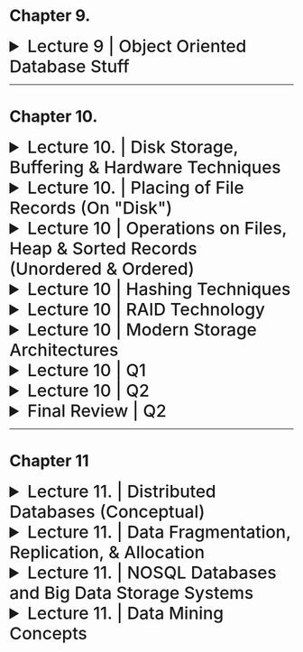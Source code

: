 
# Chapter 9.

<details>
  <summary style="font-size: 30px; font-weight: 500; cursor: pointer;"> Lecture 9 | Object Oriented Database Stuff
  </summary>

</details>

  ---

  # Chapter 10.

  <details>
  <summary style="font-size: 30px; font-weight: 500; cursor: pointer;"> Lecture 10. | Disk Storage, Buffering & Hardware Techniques
  </summary>

*Types of Storage, with Memory, Access Time and Pricing*

![dbl10](../static/DB_L10.png)

Table 16.1 summarizes the current state of these devices and systems and shows the range of capacities, average access times, bandwidths *(transfer speeds)*, and costs on the open commodity market.

### **There are several primary file organizations:**
- Determine how the file records are physically placed on the disk,
- Determine how the records can be accessed.

* **A heap file** *(or unordered file)* places the records on disk in no particular order by appending new records at the end of the file.
* **A sorted file** *(or sequential file)* keeps the records ordered by the value of a particular field (called the sort key).
* **A hashed file** uses a hash function applied to a particular field (called the hash key) to determine a record’s placement on disk.
* **B-trees**, use tree structures.

---

## Secondary Storage Devices

---
### Disk Storage:

Whole blocks are transferred between disk and main memory for processing.

1. **Logical Block Addressing (LBA)**: In disk drives, each block of data is identified by a unique number called the Logical Block Address (LBA). For example, if a disk has 1,000 blocks, they are numbered from 0 to 999. This system allows the disk drive controller to locate any block efficiently.

2. **Disk Storage Device Mechanics**:
   - **Read-Write Head Movement**: To access data, a read-write head moves to the track containing the desired block. For instance, if data is stored in block 500, the read-write head shifts to the track holding this block.
   - **Disk Rotation and Data Access**: Once the head is positioned, the disk rotates, aligning the block under the read-write head for reading or writing. Imagine a vinyl record player where the needle *(read-write head)* must align with a specific track (block) on the record (disk).

3. **Disk Controller**: This component controls the disk drive and interfaces it with the computer. The disk controller acts as a mediator between the computer and the disk drive, managing data transfers. 
<br></br> Common interfaces include: 
- SCSI (Small Computer System Interface),
- SATA (Serial ATA) 
- SAS (Serial Attached SCSI) 

4. **Performance Factors**:
   - **Seek Time**: This is the time taken to position the read/write head over the correct track. It usually ranges from 5 to 10 milliseconds. For instance, moving the head to access data at the start of the disk versus the end can take this amount of time.
   - **Rotational Delay**: This delay occurs while waiting for the disk to rotate the desired block under the read/write head. In a 15,000 RPM (rotations per minute) hard drive, this delay is about 4 milliseconds.

5. **Data Organization and Access Optimization**:
   - **Placing Related Information on Contiguous Blocks**: To speed up access, related data is stored in adjacent blocks. For example, a document might be stored in blocks 100, 101, and 102, so reading it requires minimal movement of the read-write head.
   - **Minimizing Block Transfers**: The goal is to reduce the number of transfers needed to move data between the disk and main memory. This is achieved through efficient data placement and retrieval strategies.
   - **Double Buffering**: This technique can speed up the transfer of contiguous blocks. It involves pre-loading the next expected block into a buffer while the current block is being processed, thus reducing wait time for subsequent data.
  - **Use of Flash & SSD Memory**: Write the blocks first to the SSD then to the HDD during the idle time. Or In applications where updates occur with high frequency, updates can be lost from main memory if the system crashes. A preventive measure would be to increase the speed of updates/writes to disk.
  - **Use of log disks to temporarily hold writes**: A single disk is assigned to log the write commands. Then all blocks to be written can go to that disk sequentially, thus eliminating any seek time.  This works much faster than doing the writes to a file at random locations, which requires a seek for each write. The log disk can order these writes in *(cylinder, track)* ordering to minimize arm movement when writing.

![dbl10](../static/DB_L10_1.png)

Each circle on DISC is called a **Track** is divided into blocks *(sectors)*
- The block size B is fixed for each system.
- Typical block sizes range from B=512 bytes to B=8192 bytes.
- **Block**s reside within Tracks *(Blocks are unique identified by Block Number also)*
- The *(Actuator & Needle)* **Read/write head** shifts arround to different *Tracks* containing different *Blocks* for Read/Write
- Disk units with an *actuator* are called **movable-head disks** 

![dbl10](../static/DB_L10_2.png)

The number of **tracks on a disk ranges** from a few thousand to 152,000 on the disk drives shown above, and the capacity of each track typically ranges from tens of kilobytes to 150 Kbytes. 
* Often measured as *Bytes per Surface* for 1 Surface of the Disk! (usually about 152k BYTE) Whereas Bytes per track is closer to *1,000 BYTE*
* Because a track usually contains a large amount of information, it is divided into smaller blocks or sectors.

---

#### TL:DR Disc Elaborations:

1. **Platters**: A hard disk contains one or more flat, circular disks called platters, which are coated with a magnetic material. These platters spin around a central axis.

2. **Tracks**: Each platter's surface is divided into concentric circles called tracks. These tracks are the paths along which data is magnetically recorded and read.

3. **Sectors**: Each track is further divided into segments known as sectors. A sector is the smallest unit of storage on a disk and typically holds a fixed amount of data (for example, 512 bytes).

4. **Read/Write Heads**: These are positioned above and below each platter and move in and out to access data on different tracks.

Now, onto the concept of a cylinder:

- **Cylinder Definition**: A cylinder in disk storage is a set of tracks that are in the same position on different platters. Imagine the disk's read/write heads aligned at a specific track number across all platters. The collection of these aligned tracks forms a cylinder.

- **Example**: 
- Imagine a stack of vinyl records on a spindle, where each record represents a platter in the hard disk.
- Each record (platter) has its own set of concentric circles (tracks) where data is stored.
- Now, if you were to select one circle (track) from a record and then choose the same circle from all the other records in the stack, you'd have a set of circles all aligned on top of each other. This stack of aligned circles, spanning across all the platters, is what we call a "cylinder" in hard disk terminology.
---
### Solid State Device (SSD) Storage:
- Known as Enterprise Flash Device *(EFD)* as it's basically a bunch of inter-connected FLASH memory cards. *(Known as Flash Memory)*
- Data is less likely to be fragmented because it is addressed as RAM.
- Flash-based SSD's aren't Volatile Storage!

- DRAM-Based SSD's are faster, but are volatile storage

---
## Buffering of Blocks

![](../static/DB_L10_3.png)

Your understanding is correct. The concepts of interleaved and parallel buffering are methods used to optimize the process of transferring data between a disk and main memory, particularly when handling multiple processes or tasks. Let's elaborate on these concepts:

### Interleaved Fashion of Buffering

In interleaved buffering, multiple processes (like A and B in your example) are handled in an alternating, sequential manner. This is especially relevant when you have a single CPU managing multiple tasks. Here's how it works:

- **Sequential Execution**: The CPU switches back and forth between tasks, executing a bit of one before switching to the other. This creates the appearance of simultaneous execution, but in reality, the CPU is rapidly alternating between tasks.
- **Application in Disk I/O**: When applied to disk I/O, while one block of data is being read from or written to the disk, the CPU can process another block of data that has already been loaded into a different buffer in memory.
- **Example**: Think of it like a chef (CPU) cooking two dishes (processes A and B). The chef starts cooking dish A, then while it's simmering, they start preparing dish B. They keep switching between the two, doing a bit at a time.

### Parallel Fashion of Buffering

Parallel buffering involves simultaneous processing, made possible by having multiple processors or a separate disk I/O processor.

- **Simultaneous Execution**: Different processors handle different tasks concurrently. Unlike interleaving, where a single processor juggles multiple tasks, parallel processing literally processes multiple tasks at the same time.
- **Application in Disk I/O**: While the main CPU processes data in one buffer, the disk I/O processor can independently handle data transfer to or from another buffer. This genuinely parallel approach increases efficiency.
- **Example**: Using the cooking analogy, imagine two chefs (CPU and disk I/O processor) working in the same kitchen, each preparing a different dish (processes C and D) at the same time.

In summary, interleaved buffering is like a single performer juggling multiple tasks in a sequence, while parallel buffering is like a team working on different tasks simultaneously. Double buffering enhances both methods by ensuring that data is always ready for processing, thus reducing waiting times.

---

### Understanding Buffer Management

1. **Buffer and Buffer Pool**: 
   - **Concept**: A buffer is a part of main memory designated to temporarily hold data *(pages or blocks)* read from the disk. The **buffer pool** is a collection of such buffers.
   - **Application Example**: Imagine a database of a large online retailer with millions of product records. Not all records can be loaded into main memory at once due to its limited size. Buffers allow parts of this data to be loaded as needed.

2. **Buffer Manager** *(Akin to Cache Management at a larger Scale)*:
   - **Role**: It decides which buffers to use and what pages to replace when new data is requested.
   - **Example**: In our online retailer's database, when a user queries for products in a specific category, the buffer manager decides which data to load into the buffer pool from disk.

3. **Replacement Strategies**:
   - **Purpose**: To decide which data to keep in the buffer and which to replace.
   - **Example**: Common strategies like Least Recently Used (LRU) might be employed. If product details of 'electronics' were least recently accessed and now 'clothing' details are needed, the 'electronics' data might be replaced.
      - Clock policy: a round-robin variant of the LRU policy
      -  First-in-first-out (FIFO)

### Double Buffering Technique

1. **Concept**: Uses two buffers (A and B) to enhance I/O efficiency. While one buffer is used for reading data from the disk, the other is used for processing data.
2. **Application Example**: Buffer A is loading new product prices from the disk, while Buffer B is being used to update the current prices in the main memory.

### Types of Buffer Managers

1. **Direct Main Memory Control**:
   - **Example**: Traditional RDBMS where the buffer manager directly controls which data resides in the main memory.
2. **Virtual Memory Allocation**:
   - **Example**: Some object-oriented DBMSs where buffers are allocated in virtual memory, and the operating system decides which buffers stay in main memory.

### Buffer Manager Operations

1. **Pin-Count and Dirty Bit**:
   - **Pin-Count**: Number of requests or users for a page. A page with zero pin-count can be replaced.
   - **Dirty Bit**: Indicates if a page has been modified.
   - **Example**: A product description page being edited has a high pin-count and a set dirty bit, indicating it's actively used and modified.

2. **Handling Page Requests**:
   - **Scenario**: A query for product reviews is made.
   - **Buffer Manager Actions**: Checks if the page is in the buffer pool and either increments its pin-count or loads it into a buffer, replacing another page based on the replacement policy.

</details>

<details>
  <summary style="font-size: 30px; font-weight: 500; cursor: pointer;"> Lecture 10. | Placing of File Records (On "Disk")
</summary>

### "Disk" Refers to: 
*magnetic disks with rotational memory or solid-state disks with electronic access and no mechanical delays.*

---

**In General** Databases store *records* which are Table Entities (Tuple)

In some database applications, the need may arise for storing data items that consist of large unstructured objects, which represent images, digitized video or audio streams, or free text. These are referred to as BLOBs *(binary large objects).*

Each record consists of a collection of related data **values** or **items** (attributes)
Each **value** is formed of one or more bytes and corresponds to a particular **field** of the record.

In summary, in a database:
- A **record** is a complete set of related data (like a row in a table).
- A **field** is a specific part of a record, defined to hold a certain type of data (like a column in a table).
- A **value** is the actual data stored in a field of a record (like the data in each cell of a table).

![dbl10_4](../static/DB_L10_4.png)

![dbl10_4](../static/DB_L10_5.png)

**In Example B)** 'Name' and 'Department' Fields are Variable Length, that's why they need a seperation field in between.

---

# Record Blocking | Spanned VS. Unspanned Records

A file can have fixed-length records or variable-length records.

#### *File records can be unspanned or spanned*
![dbl10_4](../static/DB_L10_7.png)

- **Unspanned:** Records not allowed to cross block boundaries! *(It's fine for smaller record sizes, as multiple records can still be bunched up on a block!)* 
- **Spanned:** a record can be stored in more than one block. A *pointer* at the end of the first block points to the block containing the remainder of the record in case it is not the next consecutive block on disk. This organization is called spanned because records can span more than one block.
<br></br>
The physical disk blocks that are allocated to hold the file records can be:

1. Contiguous: the file blocks are allocated to consecutive disk blocks
2. Linked: each file block contains a pointer to the next file block
3. Indexed: one or more index blocks contain pointers to the actual file blocks

* It is also common to use combinations of these techniques.

## Blocking Factor
![dbl10_4](../static/DB_L10_6.png)

The blocking factor **bfr** represents the average number of records per block for the file. We can use **bfr** to calculate the number of blocks **b** needed for a file of **r** records: `Math.Ceiling( r / bfr) * blocks`

---

## Allocation Methods

1. **Contiguous Allocation**
   - Contiguous: the file blocks are allocated to consecutive disk blocks
   - **Example**: Imagine a bookshelf where books (file blocks) are placed side by side in order (consecutive disk blocks). This arrangement makes it easy to find and read a whole book (file) quickly. However, if you want to add pages (expand the file), it's challenging unless there's free space right next to it.
   - **Advantages**: Fast reading of entire files.
   - **Disadvantages**: Difficult to expand files.

2. **Linked Allocation**
   -  Linked: each file block contains a pointer to the next file block
   - **Example**: Think of a scavenger hunt where each clue (file block) points to the location of the next clue (next file block). This setup allows easy addition of new clues (expanding the file), but finding and reading all the clues (the whole file) takes time.
   - **Advantages**: Easy file expansion.
   - **Disadvantages**: Slow to read the entire file. *(Slower File Reading)*

3. **Combination of Contiguous and Linked (Clustered Allocation)**
   - **Example**: Imagine a hybrid of the bookshelf and scavenger hunt. Books (clusters of file blocks) are placed side by side, and each book has a note indicating where to find the next book (linked clusters). This balances the ease of reading a set of pages (clusters) and the flexibility of adding more pages (clusters).
   - **Advantages**: Balances read speed and file expansion.

4. **Indexed Allocation**
   - Indexed: one or more index blocks contain pointers to the actual file blocks
   - Uses index blocks for direct access to file blocks, optimizing individual block access at the cost of additional index space.
   - **Example**: Consider a library catalog where the catalog (index block) lists the locations of all pages (file blocks). This allows direct access to any page without needing to go through the entire book.
   - **Advantages**: Efficient access to individual blocks.
   - **Disadvantages**: Requires additional space for index blocks.

### File Headers
- **def**: Contain crucial file information for system programs, aiding in efficient record management and retrieval.
- **Description**: File headers contain essential metadata about a file, *(field names, order, data types, addresses of blocks)* like the disk addresses of file blocks and record formats. This information is used to locate and manage records on disk efficiently.
- **Example**: It's akin to a table of contents in a book, providing quick reference to the exact location of chapters (records).
- The goal of a good file organization is to avoid linear search or full scan of the file and to locate the block that contains a desired record with a minimal number of block transfers
</details>

<details>
  <summary style="font-size: 30px; font-weight: 500; cursor: pointer;"> Lecture 10 | Operations on Files, Heap & Sorted Records (Unordered & Ordered)
  </summary>

The Following Operations *(except for Open and Close)* are called **record-at-a-time** operations because each operation applies to a single record!

#### Operations on Files:
1. **Open**: Prepares the file for access, allocates buffers, retrieves file header, and sets the pointer to the file's beginning.
2. **Reset**: Resets the file pointer to the start of the file.
3. **Find/Locate**: Searches for and locates the first record matching a search condition, making it the current record.
4. **Read/Get**: Copies the current record to a program variable; may advance to the next record.
5. **FindNext**: Finds the next record satisfying the search condition, updating the current record.
6. **Delete**: Removes the current record and updates the file.
7. **Modify**: Changes field values of the current record and updates the file.
8. **Insert**: Adds a new record in the appropriate place in the file.
9. **Close**: Finalizes file access, releases buffers, and performs cleanup.

#### Sequential Nature of Records:
- In sequential record handling, records are processed in the physical order they appear in the file. 
- For example, if searching for records where `department = "Software"`, the first matching record becomes the "current record".
- Subsequent operations (like `FindNext`, `Modify`, or `Delete`) then act on this current record.
- The process continues sequentially, with each found record becoming the new current record for the next operation.

![dbl10_4](../static/DB_L10_8.png)

---

## Unordered Records (Heap File)

In this simplest and most basic type of organization, records are placed in the file in the order in which they are inserted, so new records are inserted at the end of the file. Such an organization is called a **heap** or **pile file**.

- Inserting a new record is very efficient. 
- The last disk **block** of the file is copied into a buffer, the new record is added.
- Then the **block** is then rewritten back to disk

#### Searching:
- For a file of **b** blocks, this requires *searching (b/2)* blocks, on Average. If no records or several records satisfy the search condition, the program must read and search all **b** blocks in the file.
- Requires **Linear Search** (usually b/2 to b complexity)

#### Deletion:
*The deletion of records in a heap file can be done in two main ways:*
  1. **Direct Deletion**: Involves finding the block where the record is located, copying it to a buffer, deleting the record from the buffer, and rewriting the block back to the disk. This method, however, leaves unused space in the disk block. Deleting many records like this can lead to significant wasted storage space.
  2. **Deletion with Marker**: An alternative method uses a deletion marker (an extra byte or bit) with each record. To delete a record, the marker is set to a specified value, differentiating it from valid (non-deleted) records. During searches, only records without this deletion marker are considered valid. This method still requires periodic reorganization of the file to reclaim space from deleted records.

##### Reorganization:
- Periodic reorganization is essential to reclaim space from deleted records. During reorganization, file blocks are accessed sequentially, and records are packed by removing the deleted ones, refilling the blocks to capacity.

##### Spanned vs Unspanned Organization:
- A heap file can use either spanned or unspanned organization, applicable to both fixed-length and variable-length records. 
- For variable-length records, modification might require deleting the old record and inserting a new one, especially if the modified record cannot fit in the original space.

##### Sorted File Copy:
- To read records in a sorted order based on a field, a sorted copy of the file is created. Sorting a large disk file is costly, and special external sorting techniques are used.

##### Direct Access in Unordered Fixed-Length Records:
- For unordered fixed-length records using unspanned blocks and contiguous allocation, direct access by position is straightforward. 
- Records are accessed directly by their relative positions in the file. This method doesn't assist in locating records based on search conditions but is useful for constructing access paths, like indexes.

**TLDR**: In summary, a heap file organization, while simple and efficient for insertions, poses challenges in terms of deletion and reorganization. It is suitable for scenarios where efficient insertion is prioritized, and search or deletion operations are infrequent or less critical.

---

## Ordered Records (Sorted Files)

- Orders the records of file based on: **values** of a field *(Ordering Field)
   - Leads to an *Ordered* File
- If the Ordering Field is also a **Key** then we know it's a unique ordered file!

**Visual Example**
![dbl10_4](../static/DB_L10_9.png)
Shows an ordered file with Name as the ordering key field *(assuming that employees have distinct names)*.


## Ordered Records (Sorted Files)

Ordered records, also known as sorted files, are organized based on the values of a specific field, often referred to as the **Ordering Field**. If this ordering field is also a key, it guarantees the uniqueness of each record, resulting in a uniquely ordered file. 

**Visual Example**
![dbl10_4](../static/DB_L10_9.png)
This example demonstrates an ordered file where the 'Name' field serves as the ordering key, assuming distinct names for each employee.

### Advantages of Ordered Records:
1. **Efficient Ordered Reading**: Reading records in the order of the ordering key values is highly efficient as it requires no additional sorting. 
2. **Efficient Searching**: 
   - For specific value searches (`key = value`) or range conditions (`value1 < key < value2`), ordered files offer faster access, especially when using binary search techniques. This is a significant improvement over linear searches.
   - Binary search on disk files typically accesses `log2(b)` blocks (where `b` is the number of blocks), whether the record is found or not. This is more efficient compared to the average linear search accessing `b/2` blocks. *(For Unordered)*
3. **Contiguous Record Access**: Finding the next record in order of the ordering key usually doesn't require additional block accesses, as it's likely in the same block as the current record (unless it's the last record in the block).

### Search and Deletion in Ordered Records:
1. **Search Efficiency**: 
   - Conditions involving `>, <, ≥, ≤` on the ordering field are efficient because the physical ordering of records ensures that all records satisfying the condition are contiguous in the file.
   - Example: For a search condition like `Name > ‘G’` (alphabetically), all relevant records are located continuously from the start of the file up to the first record with 'Name' starting with 'G'.
2. **Deletion**: 
   - Deletion in ordered files can use deletion markers and periodic reorganization, similar to heap files. 
   - However, keeping the order intact makes insertion and deletion more complex and time-consuming. 

### Insertion and Modification:
- **Insertion**: To insert a record, its correct position based on the ordering field value must be identified, requiring potentially significant movement of existing records to create space. This can be particularly time-consuming for large files.
- **Modification**: 
  - If a non-ordering field is modified, the record can be rewritten in the same location for fixed-length records. 
  - Modifying the ordering field requires deleting the old record and inserting a modified one in the correct position.

### Managing Overflow:
- An overflow or transaction file can be used to make insertion more efficient. New records are temporarily stored in this unordered file and periodically merged with the main file during reorganization. 
- This approach simplifies insertion but complicates the search process, as both the main and overflow files might need to be searched.

### Reading and Reorganizing:
- Reading records in order, including overflow, requires merging overflow records into their correct positions during file reorganization. 
- Reorganization involves sorting overflow records and merging them with the master file, simultaneously removing records marked for deletion.

In conclusion, ordered records offer significant advantages in terms of efficient ordered reading, searching, and contiguous record access. However, these benefits come with the trade-offs of more complex insertion, deletion, and reorganization processes. These characteristics make ordered files particularly suitable for applications where read and search operations are prioritized over frequent insertions or modifications.

![dbl10_4](../static/DB_L10_10.png)

### Refferenced: Binary Search Algorithm:

![dbl10_4](../static/DB_L10_11.png)

</details>

<details>
  <summary style="font-size: 30px; font-weight: 500; cursor: pointer;"> Lecture 10 | Hashing Techniques
  </summary>

**Hashing:** provides very fast access to records under certain search conditions.
- The search condition must be an **equality condition** on a single field, called the *hash field (hash key)*
- For Hash Slots **M**, and elements **N** if we've got Uniform information, in which all slots roughly **N/M** entries, then it's a good hashing fn.
- Hashing functions map a large hash field space *(the range of possible hash values)* to a smaller address space *(available addresses for records)*. This can lead to **collisions**, where distinct values hash to the same address.

# Internal Hashing
- Implemented as a Hash Table containing **M** slots. *(0, M-1)*
- Common Hashing function is **H(k) = K mod M**
   - Which returns the remainder of an integer hash field value K after division by M; this value is then used for the record address.
![dbl10_4](../static/DB_L10_12.png)

**Non-Integer** field values are transformed into Integers!
- ASCII characters, are just their Integer Representation, etc...

---

# Hashing Algorithm

### What makes a good Hashing Function.

- **Uniform Distribution**: A good hashing function should evenly distribute records across the address space to minimize collisions, enabling single-access record retrieval.
- **Optimal Space Utilization**: Achieving a balance between minimizing collisions and fully utilizing the available space (buckets) without leaving many unused locations.
- **Ideal Fill Ratio**: Studies suggest maintaining a hash file that is 70-90% full to reduce collisions and avoid wasting space.
- **Size Selection for Address Space (M)**: Choose the number of locations (M) such that the ratio of records (r) to M falls between 0.7 and 0.9.
- **Choosing M as a Prime Number**: For mod hashing functions, using a prime number for M can improve the distribution of hash addresses.
- **Adapting M to the Hash Function**: Depending on the hash function, M might need to be a power of 2.

---

### Collision Resolution Methods:

1. **Open Addressing**: When a collision occurs, the method searches for the next empty position from the occupied hash address. This process continues until an unused position is found.
   - **Deletion** algorithms for open addressing are rather tricky. Data structures textbooks discuss internal hashing algorithms in more detail

2. **Chaining**: This method handles collisions by using overflow locations, often created by extending the array with additional positions. Each record location includes a pointer field. When a collision occurs, the new record is placed in an unused overflow location, and the pointer at the occupied hash address points to this new location. This creates a linked list of overflow records for each hash address. *(Linked-List chaining in a Slot)*

3. **Multiple Hashing**: If the first hash function leads to a collision, a second hash function is applied. If this also results in a collision, the process either uses open addressing or applies a third hash function, followed by open addressing if needed. The series of hash functions are consistently used for both storage and retrieval. *(Pass thru N. Hash.FNS for Example)*

---

- Algorithm **(a)** can be used to calculate the hash address.
- Algorithm **(b)** Collision resolution by open addressing.

![dbl10_13](../static/DB_L10_13.png)

*Collision Resolution via. Chaining*
![dbl10_15](../static/DB_L10_15.png)

---

# External Hashing

*Hashing for disk files is called **external hashing***

- **Buckets**: Comprise the address space, holding multiple records. A bucket is either one disk block or a cluster of contiguous blocks.

**Handling Collisions:**
- **Less Severe in Buckets**: Multiple records can hash to the same bucket without issues until it reaches capacity. *(As bucket is like a folder, of storage)*
- **Overflow Handling**: Uses chaining variant. Each bucket has a pointer to a linked list of overflow records. Each pointer in the list includes a block address and a relative record position.

![dbl10_15](../static/DB_L10_16.png)
- *A) Matching bucket numbers to disk block addresses.*
- *B) The pointers in the linked list should be record pointers, which include both a block address and a relative record position within that block. Record Pointers are also used to handle OVERFLOW of buckets!*


**Order-Preserving Functions:**
- **Example 1**: Use leftmost digits of an invoice number as the bucket address, maintaining records sorted by invoice number in each bucket.
- **Example 2**: Direct use of an integer hash key as an index in a relative file, effective if hash keys occupy a specific interval *(e.g., consecutive employee numbers).*

**Static vs. Dynamic Hashing:**
- **Static Hashing**: Fixed number of buckets (M), limitations in handling dynamic files.
- **Dynamic Hashing**: Allows varying bucket numbers, facilitating localized reorganization.

**Record Operations:**
- **Search**: Similar cost to *Unordered* file when searching by non-hash fields.
- **Deletion**: Remove the record from its bucket. If in overflow, remove from the linked list and track empty overflow positions.

**Challenges:**
- **Space Utilization**: Risk of unused space or overflow depending on records count.
- **Reorganization Needs**: Changing the number of buckets and redistributing records can be time-consuming.
- **Dynamic File Organization**: Addresses these challenges by allowing flexible bucket numbers. *(Static Hashing Issue)*

---

## Dynamic Hashing Algorithms (Analysis)

### **Extendible Hashing:**
- **Functionality**: Splits a full bucket into two, redistributing records based on updated hash values, and adjusts the directory accordingly.
- **Directory**: Dynamic, stored on disk, grows or shrinks as needed. Points to disk blocks containing records.
- **Handling Overflows**: No need for a separate overflow area. Overflows lead to bucket splitting and directory updates.
- **Example Case**: A bucket starting with hash value '01' overflows, leading to the creation of two new buckets for records starting with '010' and '011'.

**Pros:**
- Efficiently handles dynamic file sizes.
- Direct access to buckets through the directory minimizes search time.
- Reduces overflow issues without needing additional overflow areas.

**Cons:**
- Directory size can grow significantly, especially with large datasets.
- Reorganization of directory and buckets can be complex during splits.

### **Dynamic Hashing (Larson's Model):**
- **Structure**: Tree-structured directory with internal nodes (having two pointers based on hash address bits) and leaf nodes (pointing to actual buckets).
- **Bucket Addressing**: Uses high-order bits, adjusting based on the total number of keys for a bucket.

**Pros:**
- Adapts well to changing file sizes.
- Efficient in distributing records across buckets.
- Directory structure aids in fast record retrieval.

**Cons:**
- More complex directory structure compared to extendible hashing.
- Bucket splitting and tree restructuring can be computationally intensive.

### **Linear Hashing:**
- **Operation**: Allows file to expand and shrink dynamically without a directory. Splits buckets linearly as file expands.
- **Hash Functions**: Utilizes a sequence of hash functions for redistribution during expansion.

**Pros:**
- Eliminates the need for a directory, simplifying structure.
- Good control over file load factor.
- Balances load across buckets effectively.

**Cons:**
- Bucket splitting is sequential, which can be less efficient.
- Handling of overflows and reorganizations can be more challenging without a directory.

</details>

<details>
  <summary style="font-size: 30px; font-weight: 500; cursor: pointer;"> Lecture 10 | RAID Technology
  </summary>

# Major Advantages of RAID Over Traditional Disk Storage

### **Data striping**: 
- Distributes data transparently over multiple disks to make them appear as a single large, fast disk.
-  Accomplishes load balancing & "Redundancy" among disks.
   -  by storing redundant information on disks using parity or some other error-correction code, reliability can be improved.

In **bit-level striping**, a byte is split and individual bits are stored on independent disks. *Figure 16.13(a)*
- **Disk 0:** bits *0-3* , **Disk: 1** bits *4-7*

<br></br>

**Block-level striping** stripes blocks across disks. It treats the array of disks as if it is one disk. Blocks are logically numbered from 0 in sequence. Disks in an **m-disk array** are numbered `0 to m – 1`. With striping, block **j** goes to disk `(j mod m)`.
- *Figure 16.13(b) illustrates block striping with four disks (m = 4).*

![dbl10_15](../static/DB_L10_20.png)

## Reliability with RAID

### Mirroring / Shadowing

In Raid 1. for example, we see that there are 2 copies of each "block", so if 1 drive fails, the other has the exact same data.
![dbl10_15](../static/DB_L10_r1.png)
- Data is written redundantly to two identical physical disks that are treated as one logical disk.
- When data is read, it can be retrieved from the disk with shorter queuing, seek, and rotational delays.
- **Disk mirroring also doubles** the rate at which read requests are handled, since a read can go to either disk. However, The transfer rate of each *READ* remains the same as that for a single disk.

### Parity Information

The parity method in **RAID** is a fundamental technique used to provide fault tolerance and enhance data reliability in disk storage systems. It involves the use of additional bits, known as parity bits, to store redundant information that can be used to reconstruct data in the event of a disk failure.

##### **How Parity Works:**
**Parity Bit Calculation**:

- In a simple form, parity bits are calculated by performing an XOR (exclusive OR) operation on corresponding bits from a set of data.
For example, in a RAID system with three data disks, a parity bit for a particular position is generated by XORing the bits from the same position in each of the three data disks.

**Storage of Parity Bits:**

- Parity bits are stored on a separate disk dedicated to redundancy. *(Dedicated Parity Disk, Like RAID 4)*
- ![dbl10_15](../static/DB_L10_r4.png)
- In some RAID configurations, parity information is distributed across all disks for better load balancing. *(RAID 5, is Distributed Parity)*
- ![dbl10_15](../static/DB_L10_r5.png)

**Reconstruction of Lost Data:**

If a disk fails, the data it contained can be reconstructed using the parity bits along with the remaining data disks.
This is done by performing the same XOR operation on the available data and the parity information.

### Practical Insights from RAID Technology Usage

1. **RAID Level 1 (Mirroring) for Critical Data:**
   - Easiest to rebuild in case of disk failure.
   - Ideal for storing critical data like transaction logs due to its simplicity and reliability.

2. **RAID Levels 3 and 5 for Large Volume Storage:**
   - RAID 3 offers higher transfer rates, suitable for large files needing sequential access.
   - RAID 5 is more popular for general large volume storage, balancing performance, capacity, and fault tolerance.

3. **Common RAID Configurations:**
   - **RAID 0 (Striping):** For improved performance but no redundancy.
   - **RAID 1 (Mirroring):** For redundancy but higher cost per GB of storage.
   - **RAID 5 (Striping with Parity):** A common choice for balancing performance, storage efficiency, and data protection.
   - **RAID 6** (Double Parity) !!!
   - ![dbl10_6](../static/DB_L10_r6.png)

4. **Combining RAID Levels:**
   - **RAID 0 + 1:** Offers the benefits of both striping and mirroring, requiring a minimum of four disks.
   - ![dbl10_15](../static/DB_L10_r10.png)
   - ![dbl10_15](../static/DB_L10_r50.png)

5. **Design Considerations:**
   - Choosing the RAID level based on application needs.
   - Deciding the number of disks for optimal performance and redundancy.
   - Selecting appropriate parity schemes and disk groupings for block-level striping.

6. **Performance Implications:**
   - Performance varies based on the size of I/O requests.
   - Small reads/writes (one striping unit) and large reads/writes (one stripe unit from each disk) should be considered for optimal RAID configuration.

In summary, the choice of RAID level and configuration depends heavily on the specific needs of the application, balancing factors such as performance, redundancy, storage capacity, and cost. RAID 1 is simplest for rebuilds and critical data, while RAID 3 and 5 cater to large volume storage with differing performance characteristics. Combining RAID levels can offer the advantages of different configurations for more complex needs.
</details>

<details>
  <summary style="font-size: 30px; font-weight: 500; cursor: pointer;"> Lecture 10 | Modern Storage Architectures
  </summary>

# Storage Area Network (SAN)
 A Storage Area Network (SAN) is a high-speed network specifically designed for making storage devices accessible to multiple servers. It is a dedicated network that provides access to consolidated, block-level data storage. SANs are primarily used to enhance storage devices, such as disk arrays and tape libraries, accessible to servers so that the devices appear to the operating system as locally attached devices.

**Key Characteristics and Benefits:**
- *High-Speed Network:* Utilizes Fiber Channel technology, known for its high data transfer rates and reliability.

- *Flexible Connectivity:* Offers many-to-many connections between servers and storage devices. This is facilitated through Fiber Channel hubs and switches.

- *Distance Capabilities:* Allows for physical separation (up to 10 km) between servers and storage systems using fiber optic cables, which is beneficial for disaster recovery setups.

- *Scalability:* Enables organizations to scale their storage infrastructure by adding more storage devices and servers as needed.

- *Isolation and Non-Disruptive Expansion*: New peripherals and servers can be added without disrupting the existing setup, thanks to better isolation capabilities.

- *Data Replication:* Supports high-speed data replication across multiple storage systems, employing both synchronous (for local replication) and asynchronous (for disaster recovery) methods.

Unlike traditional server-attached storage, SANs decouple storage resources from specific servers, allowing for more efficient utilization and management of these resources across an organization.

**Challenges:**
*Integration with Multiple Vendors:* Combining storage options from different vendors can be complex due to varying standards and compatibility issues.

*Evolving Standards:* The rapid evolution of storage management software and hardware standards poses a challenge in keeping up with the latest technologies.

---

# Network-Attached Storage ( NAS )

These devices are, in fact, servers that do not provide any of the common server services, but simply allow the addition of storage for file sharing. *(Single Responsibility of Sharing Data)*
- Include Built-ins like
   * Secure Auth
   * Automatic Email Alerts & Triggers
   * High Degree of Scalability & Reliability *(Software Level)*
   * Support **RAID** Setups!!
   * Runs on LAN *(Local Area Network)*


- A single hardware device, often called the **NAS box** or **NAS head**, acts as the interface between the NAS system and network clients.
   - Clients connect thru NAS Head, Not in an individual Storage device

--- 

## Other Modern Storage Tech. & Protocols

1. **iSCSI (Internet SCSI):**
   - **Functionality:** Transfers SCSI commands over IP networks, enabling data management over LANs, WANs, or the Internet.
   - **Advantages:** Utilizes existing network infrastructure, avoiding the need for specialized Fibre Channel cabling. Ideal for small to medium businesses familiar with IP and Ethernet.
   - **Example:** A database management system sends a data request. The operating system generates SCSI commands, which are encapsulated and sent over Ethernet. The receiving storage device then executes these commands.
   - **Impact:** Slow adoption in large enterprises due to previous investments in Fibre Channel-based SANs.

2. **Fibre Channel over IP (FCIP):**
   - **Function:** Translates Fibre Channel commands into IP packets for long-distance transmission between SANs.
   - **Use Case:** Primarily used in conjunction with existing Fibre Channel setups, not as a standalone solution like iSCSI.

3. **Fibre Channel over Ethernet (FCoE):**
   - **Description:** Combines elements of SCSI and Fibre Channel but excludes TCP/IP components, running over Ethernet instead.
   - **Advantages:** Offers high performance, especially with 10GbE, by using reliable Ethernet technology to avoid packet loss.
   - **Example:** CISCO's “Data Center Ethernet” product uses FCoE to enhance data transfer rates in storage networks.

4. **Automated Storage Tiering (AST):**
   - **Functionality:** Moves data between different storage types (SATA, SAS, SSDs) based on usage frequency.
   - **Benefits:** Improves database performance by keeping frequently used data on faster storage mediums.
   - **Example:** EMC's FAST technology monitors data activity and automatically moves data between tiers based on predefined policies.

5. **Object-Based Storage:**
   - **Concept:** Manages data as objects instead of traditional file-based blocks.
   - **Features:** Objects contain metadata for easier management and carry unique identifiers for location tracking.
   - **Advantages:** Eliminates the need for lower-level storage operations like capacity management or RAID configuration.
   - **Origins:** Inspired by research projects like CMU's network attached storage scaling and UC Berkeley's Oceanstore system.

Each of these technologies addresses specific needs in the evolving landscape of enterprise storage, offering solutions ranging from simplified network-based storage protocols to advanced automated data management systems. Their adoption depends on the specific requirements and existing infrastructure of an organization.

</details>


<details>
  <summary style="font-size: 30px; font-weight: 500; cursor: pointer;"> Lecture 10 | Q1
  </summary>

![dbl10_L5](../static/DB_L10_q1_0.png)

![dbl10_L5](../static/DB_L10_q1_1.png)

![dbl10_L5](../static/DB_L10_q1_2.png)

</details>

<details>
  <summary style="font-size: 30px; font-weight: 500; cursor: pointer;"> Lecture 10 | Q2
  </summary>

![dbl10_L5](../static/DB_L10_q2_0.png)

![dbl10_L5](../static/DB_L10_q2_1.png)

![dbl10_L5](../static/DB_L10_q2_2.png)
</details>

<details>
  <summary style="font-size: 30px; font-weight: 500; cursor: pointer;"> Final Review | Q2
  </summary>

![dbl10_L5](../static/DB_10_q2.png)
![dbl10_L5](../static/DB_10_q22.png)
</details>


---

# Chapter 11

<details>
  <summary style="font-size: 30px; font-weight: 500; cursor: pointer;"> Lecture 11. | Distributed Databases (Conceptual)
  </summary>
  

Distributed computing systems and distributed database (DDB) concepts form the cornerstone of modern big data and database management technologies. Let's dive deep into these concepts, providing technical details and examples.

### Distributed Computing System

1. **Definition & Structure**: A distributed computing system is an assembly of interconnected nodes (or processing sites) through a computer network. These nodes work together to perform tasks.

2. **Task Partitioning**: It involves breaking down a large task into smaller subtasks, which are then distributed among different nodes. This approach enhances efficiency and speed, as tasks are processed in parallel.

3. **Technological Roots**: Distributed Database (DDB) technology is the MIX of database technology and distributed systems technology. 
   - This fusion is essential in handling big data challenges.

4. **Example**: Consider a scenario where a large dataset needs to be processed for insights. The dataset is partitioned and distributed across multiple servers (nodes). Each server processes its portion of data, and the results are combined to form the final output.

### Big Data Technologies

1. **Origins**: Arising from distributed systems and database systems, big data technologies integrate data mining and machine learning algorithms. These technologies handle and analyze vast amounts of data to extract valuable knowledge.

2. **Practical Example**: In a big data scenario, such as analyzing social media trends, data is collected from various sources, distributed across multiple nodes for processing, and machine learning algorithms are applied to identify patterns or trends.

### Distributed Database (DDB) Concepts

1. **Distributed Database**: It is a collection of logically interrelated databases distributed over a network.

   - **Key Characteristics**:
     - Databases are connected over a network.
     - There's a logical interrelation among the connected databases.
     - Nodes may not be homogeneous, implying different systems or software could be in use at different nodes.

2. **Distributed Database Management System (DDBMS)**: This software manages the distributed database and makes the distribution transparent to the user.

   - **General Example**: Oracle and IBM offer DDBMS solutions. In these systems, the user queries the database as if it were a single entity, but the DDBMS manages the complexities of distributed data storage and retrieval.

    - **Technical Example**: In a banking system using a DDBMS, customer data might be distributed across different servers located in various regions. When a user accesses their account information, the DDBMS retrieves data from these distributed nodes and presents it seamlessly.

![db111](../static/DB_11_1.png)

### Combining Concepts for Efficiency

In practice, these concepts are often combined. **For example**, a large online retailer might use a distributed computing system to manage its inventory across various warehouses (nodes). Each warehouse database might hold inventory data relevant to its location, and the central system might use a DDBMS to manage this distributed data. Queries about stock levels or product locations are processed by the DDBMS, which retrieves and consolidates information from these distributed nodes.

![dbl11](../static/DB_L11_0.png)

The concept of transparency in distributed database systems is crucial as it masks the complexity of the underlying network and database from the user, simplifying interaction and usage. Let's delve into the types of transparency and then focus in detail on horizontal and vertical fragmentation.

### Types of Transparency in Distributed Databases

1. **Data Organization Transparency (Distribution or Network Transparency)**: This type involves hiding the details of the data's storage location from the user. It includes:
   - **Location Transparency**: Users can issue commands without needing to know the location of the data.
   - **Naming Transparency**: Data objects can be accessed by name, regardless of their physical location.

2. **Replication Transparency**: This makes the user unaware of the replication of data across different sites, which is often done for better performance and reliability.

3. **Fragmentation Transparency**: Users remain oblivious to the existence of data fragmentation. This category can be further broken down into:
   - **Horizontal Fragmentation (Sharding)**
      - Example, Subsets for US, Canada, Mexico...
   - **Vertical Fragmentation**
      - Example, Splitting Rows, 1 Shard is Name Field, 1 Shard is Address *(Vertical Columns stored seperate, much stupider)*

4. **Design Transparency**: Users are not burdened with understanding the design intricacies of the distributed database.

5. **Execution Transparency**: This hides where a command or transaction is actually being executed within the distributed system.

## The main advantages of DDB are:
**Availability**
- Probability that the system is continuously available during a time interval
**Reliability**
- Probability that the system is running (not down) at a certain time point
* Both (availability and reliability) are directly related to faults, errors, and failures

![dbl11](../static/DB_L11_1.png)
![dbl11](../static/DB_L11_2.png)

</details>


<details>
  <summary style="font-size: 30px; font-weight: 500; cursor: pointer;"> Lecture 11. | Data Fragmentation, Replication, & Allocation
  </summary>

**Logical Units** Must be chosen for Sharding!

A special case of partial replication is occurring heavily in applications where mobile workers—such as sales forces, financial planners, and claims adjustors—carry partially replicated databases with them on laptops and PDAs and synchronize them periodically with the server database. A description of the replication of fragments is sometimes called a replication schema.

Certainly! Here's a concise summary of data replication and allocation in distributed databases, along with examples:

1. **Fully Replicated Distributed Database**
   - **Description**: The entire database is replicated at every site in the distributed system.
   - **Advantages**: Significantly improves data availability and fault tolerance. Queries can be processed locally without network overhead.
   - **Disadvantages**: Update operations are slower due to the need to maintain consistency across all replicas.
   - **Example**: A global company maintains a complete copy of its employee database at each regional office to ensure high availability and local query processing.

2. **Nonredundant Allocation (No Replication)**
   - **Description**: Each fragment of the database is stored at exactly one site.
   - **Advantages**: Simplifies update operations as there's only one copy of each data fragment.
   - **Disadvantages**: Lower fault tolerance and potential for higher query latency if data is not located near the requestor.
   - **Example**: A university stores student records in one database on the main campus and staff records in a separate database at the administration site.

3. **Partial Replication**
   - **Description**: Some fragments of the database are replicated across different sites, while others are not. This is defined by a replication schema.
   - **Advantages**: Balances between availability and update efficiency. Frequently accessed data can be replicated for faster access.
   - **Disadvantages**: More complex to manage compared to full replication or nonredundant allocation.
   - **Example**: An e-commerce platform replicates inventory and user data across regional data centers but keeps financial records only in the central data center.

4. **Data Allocation (Data Distribution)**
   - **Description**: Involves assigning each database fragment to a particular site in the distributed system.
   - **Choices**: Based on performance and availability goals, data can be allocated to optimize for local access, load balancing, or other criteria.
   - **Example**: A logistics company distributes shipment data across regional hubs based on geographic location to optimize access speed and reduce network load.

In practice, the choice of replication and allocation strategy depends on the specific needs of the application, including factors like the frequency of data updates, the need for data availability, network infrastructure, and the geographic distribution of users.

![dbl11](../static/DB_11_2.png)

# Example (Horizontal Fragmentation)

![dbl11](../static/DB_11_3.png)
![dbl11](../static/DB_11_4.png)
</details>

<details>
  <summary style="font-size: 30px; font-weight: 500; cursor: pointer;"> Lecture 11. | NOSQL Databases and Big Data Storage Systems
  </summary>

nOsql IS used social media, user profiles, marketting, sales, BIG DATA!
**Some NOSQL dbs:** BigTable from Google, DynamoDB (amazon), Cassandra (FB), MongoDB, Neo4J, et.c..

# NoSQL Replication Models:

1. **Scalability (Horizontal and Vertical)**
   - **Horizontal Scaling**: Adding more machines or nodes to the system to handle increased load. It's akin to expanding a warehouse by adding more buildings.
     - **Example**: Cassandra, a NoSQL database, is used by Netflix for its horizontal scalability, allowing them to add more nodes to handle their enormous and growing data needs without downtime.
   - **Vertical Scaling**: Involves adding more resources (like CPU, RAM) to an existing machine. Similar to expanding the capacity of a single building.
     - **Example**: MongoDB, while often horizontally scaled, can also be scaled vertically for certain workloads, like increasing memory for better in-memory processing.

2. **Availability, Replication, and Eventual Consistency**
   - **Description**: Replication enhances availability by storing copies of data on multiple nodes. Eventual consistency means all replicas will become consistent over time, though not necessarily immediately.
     - **Example**: Amazon's DynamoDB, a key-value store, uses eventual consistency to ensure high availability and performance, particularly for shopping cart functionality in Amazon's retail operations.

3. **Replication Models**
   - **Master-Slave Replication**
     - **Description**: All writes are made to the master node and then propagated to slave nodes.
     - **Example**: Redis, often used for caching and messaging, employs master-slave replication for data redundancy and read scalability.
   - **Master-Master Replication**
     - **Description**: Allows writes at multiple nodes but can lead to conflicts requiring resolution mechanisms.
     - **Example**: Couchbase supports master-master replication, enabling use cases where distributed write access is essential, like global user profiles for an international social media platform.

4. **Sharding (Horizontal Partitioning)**
   - **Description**: Distributes data across different nodes or machines, with each node holding a subset of the data.
   - **Example**: MongoDB uses sharding to distribute large datasets and workload evenly across multiple servers, enabling platforms like eBay to manage large, diverse inventories efficiently.

5. **High-Performance Data Access**
   - **Techniques**: Using hashing or range partitioning on object keys to quickly access data.
   - **Example**: Google's Bigtable, a column-family NoSQL database, uses row keys (hashed or ordered) for efficient data retrieval, serving as the backbone for products like Google Search and Google Maps.

In the industry, these NoSQL characteristics are crucial for designing systems that can handle large-scale, distributed, and high-velocity data. Companies like Netflix, Amazon, eBay, and Google leverage these features to manage their massive, globally distributed datasets, ensuring high availability, scalability, and performance.

---

# NOSQL Characteristics:

* **NO SCHEMA**: Instead it's "semi-structured", "self-describing" There are various languages for describing semi-structured data, such
as JSON *(JavaScript Object Notation)* and XML *(Extensible Markup Language)*
* **Less Powerful than SQL Queries**: you access a "key" to get a "value", there is SQL-like querying, but it's not the same! *(SQL still has better querying of data)*, processing of data is relyant on API.
* **NOSQL** provides storage of multiple dupes of data, but with Versioning: *Example: I go to doctor first time, my height is 5'11, then next time it's 6'3, so they will keep both records, with respective timestamps*

---

### 1. Document-Based NoSQL Systems

- **Description**: These systems store data in JSON-like documents. Each document is accessible via a unique identifier and can contain a variety of different data elements. This flexibility allows for easy data manipulation and complex data structures.
- **Examples**: MongoDB is a prime example. In MongoDB, data is stored in BSON format, and operations like insert, remove, and find are used to manipulate documents.
- **Usage Example**: In a MongoDB database, a document in a `company` collection might store employee data in a denormalized format, where all relevant data is embedded within a single document.

### 2. Key-Value Stores

- **Description**: This type of NoSQL database is based on a simple key-value mechanism. They are designed for quick data retrieval where the key leads directly to the value, which can be a record, object, or document.
- **Examples**: DynamoDB by Amazon is a well-known key-value store. It uses tables, items, and attributes to manage data without a predefined schema.
- **Usage Example**: In DynamoDB, an item in a `user` table might consist of attributes like `userID` (key) and `userInfo` (value), storing user-related information.

### 3. Column-Based or Wide Column Stores

- **Description**: These databases store data in columns rather than rows, which is efficient for querying and aggregating large volumes of data.
- **Examples**: Google's BigTable and Apache HBase. They use systems like GFS or HDFS for data storage.
- **Usage Example**: In HBase, a table like `EMPLOYEE` could have column families like `Name` and `Details`, where each column family stores relevant data like `Fname`, `Lname` for `Name` family.

### 4. Graph-Based NoSQL Systems

- **Description**: These systems represent data as nodes and edges, making them suitable for interconnected data and complex relationships.
- **Usage Example**: A graph database might represent a social network where individuals are nodes and relationships are edges.

![DB115](../static/DB_11_5.png)

### 5. Hybrid NoSQL Systems

- **Description**: Hybrid systems combine features from two or more of the above categories, offering a versatile data storage solution.
- **Usage Example**: A hybrid system might use document storage for flexible data representation while also employing graph structures for complex relationships.

### 6. Object and XML Databases

- **Description**: Similar to ORDBMS, they store data in the form of objects or XML.
- **Usage Example**: An XML database might store and query data in XML format, useful for data with hierarchical structures.

### CAP Theorem

- **Concept**: In distributed systems, the *CAP theorem* states that it is impossible to achieve Consistency, Availability, and Partition Tolerance simultaneously. 
- **Implications**: NoSQL systems often choose between these properties based on their specific needs. For example, a system might prioritize availability and partition tolerance *(common in NoSQL systems)*, accepting eventual consistency rather than strict consistency.

In summary, NoSQL databases offer a variety of data models suited for different use cases. The choice of database often depends on the specific requirements of the application, especially in terms of the CAP theorem's constraints.

---

# Big Data Technologies

**Big Data** is a term that refers to extremely large datasets that are complex and difficult to manage and process using traditional data management tools. The key characteristics of Big Data can be summarized with the **"5 Vs":**

1. **Volume**: This refers to the immense amount of data generated every second. We're talking about data ranging from terabytes to exabytes. The sheer volume of data requires specialized storage and processing capabilities.

2. **Velocity**: This is about the speed at which new data is generated and the pace at which data moves. It involves both the rapid ingestion of data and the need for swift processing to derive insights.

3. **Variety**: Big Data comes in various forms - structured (like databases), unstructured (like text, images, and videos), and semi-structured (like XML files). This diversity requires flexible processing and storage techniques.

4. **Veracity**: This concerns the reliability and accuracy of data. With a vast amount of data, ensuring high quality and credibility is challenging. Veracity involves assessing the trustworthiness of the data sources and the data itself.

5. **Value**: This is about turning big data into meaningful insights. The main goal is to extract useful information that can aid in decision-making and innovation.

### Key Technologies in Big Data:

- **MapReduce/Hadoop**: These are foundational technologies in the world of Big Data. Hadoop provides a framework for distributed storage and processing of large data sets across clusters of computers. MapReduce is a programming model within Hadoop for processing and generating large datasets with a parallel, distributed algorithm.

### Intuition and Additional Insights:

- **Scalability**: Big Data technologies must be scalable to handle the continuous growth of data volume.
- **Real-time Processing**: In some cases, real-time data processing is essential, especially in scenarios like fraud detection or live traffic monitoring.
- **Data Lakes**: These are storage repositories that hold a vast amount of raw data in its native format until it's needed, reflecting the trend towards more flexible data storage and analysis methods.
- **Cloud Integration**: Big Data technologies are increasingly integrated with cloud computing, offering more scalable and cost-effective solutions for data storage and analysis.

*Big Data is more than just large datasets; it's about harnessing the potential within this vast amount of data to uncover insights and opportunities that were previously unattainable.*

</details>

<details>
  <summary style="font-size: 30px; font-weight: 500; cursor: pointer;"> Lecture 11. | Data Mining Concepts
  </summary>

![db11a1](../static/DB_11_a1.png)
![db11a1](../static/DB_11_a2.png)
![db11a1](../static/DB_11_a3.png)
![db11a1](../static/DB_11_a4.png)

</details>

